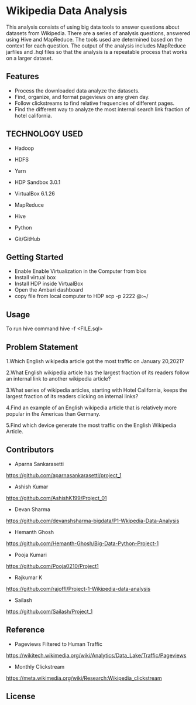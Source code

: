 # Wikipedia Data Analysis 

This analysis consists of using big data tools to answer questions about datasets from Wikipedia. There are a series of analysis questions, answered using Hive and MapReduce. The tools used are determined based on the context for each question. The output of the analysis includes MapReduce jarfiles and .hql files so that the analysis is a repeatable process that works on a larger dataset.

## Features
- Process the downloaded data analyze the datasets.
- Find, organize, and format pageviews on any given day.
- Follow clickstreams to find relative frequencies of different pages.
- Find the different way to analyze the most internal search link fraction of hotel california.

## TECHNOLOGY USED  
- Hadoop

-  HDFS

-  Yarn
- HDP Sandbox 3.0.1

- VirtualBox 6.1.26

-  MapReduce

-  Hive

-  Python

-  Git/GitHub

## Getting Started

- Enable Enable Virtualization in the Computer from bios
- Install virtual box
- Install HDP inside VirtualBox
- Open the Ambari dashboard
- copy file from local computer to HDP scp -p 2222 <FILE> <user>@<ip>:~/

## Usage
To run hive command hive -f <FILE.sql>

## Problem Statement 
1.Which English wikipedia article got the most traffic on January 20,2021?

2.What English wikipedia article has the largest fraction of its readers follow an internal link to another wikipedia article?

3.What series of wikipedia articles, starting with Hotel California, keeps the largest fraction of its readers clicking on internal links?

4.Find an example of an English wikipedia article that is relatively more popular in the Americas than Germany.

5.Find which device generate the most traffic on the English Wikipedia Article.


## Contributors
- Aparna Sankarasetti​

https://github.com/aparnasankarasetti/project_1​

- Ashish Kumar​
    
https://github.com/AshishK199/Project_01​

- Devan Sharma​

https://github.com/devanshsharma-bigdata/P1-Wkipedia-Data-Analysis​

- Hemanth Ghosh​

https://github.com/Hemanth-Ghosh/Big-Data-Python-Project-1​

- Pooja Kumari​

https://github.com/Pooja0210/Project1​

- Rajkumar K​

https://github.com/rajoffl/Project-1-Wikipedia-data-analysis​

- Sailash
  
https://github.com/Sailash/Project_1

## Reference
-  Pageviews Filtered to Human Traffic

https://wikitech.wikimedia.org/wiki/Analytics/Data_Lake/Traffic/Pageviews

-  Monthly Clickstream

https://meta.wikimedia.org/wiki/Research:Wikipedia_clickstream

## License
